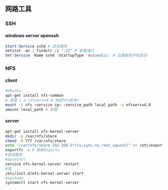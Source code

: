 ## 网路工具

### SSH
####  windows server openssh
```powershell
Start-Service sshd # 启动服务
netstat -an | findstr /i ":22" # 查看端口
Set-Service -Name sshd -StartupType 'Automatic' # 设置服务开机启动
```


### NFS
#### client
```bash
#Ubuntu
apt-get install nfs-common
# 挂载 (-o nfsvers=4.0 指定nfs版本)
mount -t nfs <service ip> :service_path local_path -o nfsvers=4.0
umount local_path # 卸载
```
#### server
```bash
apt-get install nfs-kernel-server
mkdir -p /var/nfs/share
chmod -R 777 /var/nfs/share
echo "/var/nfs/share 192.168.5*(rw,sync,no_root_squash)" >> /etc/exports
exportfs -a # 刷新exports
#启动服务
#SysVinit 
service nfs-kernel-server restart 
#或
/etc/init.d/nfs-kernel-server start
#systemd
systemctl start nfs-kernel-server
```


